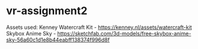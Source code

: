 # vr-assignment2

Assets used:
Kenney Watercraft Kit - https://kenney.nl/assets/watercraft-kit
Skybox Anime Sky - https://sketchfab.com/3d-models/free-skybox-anime-sky-56a60c1d1e8b44eabff138374f996d8f
